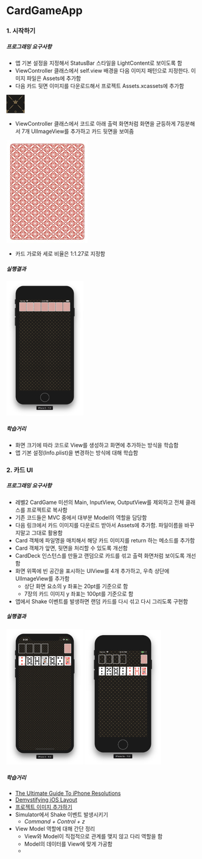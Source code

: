 # CardGameApp

### 1. 시작하기 

##### 프로그래밍 요구사항
* 앱 기본 설정을 지정해서 StatusBar 스타일을 LightContent로 보이도록 함
* ViewController 클래스에서 self.view 배경을 다음 이미지 패턴으로 지정한다. 이미지 파일은 Assets에 추가함
* 다음 카드 뒷면 이미지를 다운로드해서 프로젝트 Assets.xcassets에 추가함

<img src="./images/pattern.png" />

* ViewController 클래스에서 코드로 아래 출력 화면처럼 화면을 균등하게 7등분해서 7개 UIImageView를 추가하고 카드 뒷면을 보여줌

<img src="./images/card.png" />

* 카드 가로와 세로 비율은 1:1.27로 지정함

##### 실행결과 

<img src="./images/cardgame-app-result-1.png" width="40%"></img>

##### 학습거리
* 화면 크기에 따라 코드로 View를 생성하고 화면에 추가하는 방식을 학습함
* 앱 기본 설정(Info.plist)을 변경하는 방식에 대해 학습함

### 2. 카드 UI

##### 프로그래밍 요구사항
* 레벨2 CardGame 미션의 Main, InputView, OutputView를 제외하고 전체 클래스를 프로젝트로 복사함
* 기존 코드들은 MVC 중에서 대부분 Model의 역할을 담당함
* 다음 링크에서 카드 이미지를 다운로드 받아서 Assets에 추가함. 파일이름을 바꾸지말고 그대로 활용함
* Card 객체에 파일명을 매치해서 해당 카드 이미지를 return 하는 메소드를 추가함
* Card 객체가 앞면, 뒷면을 처리할 수 있도록 개선함
* CardDeck 인스턴스를 만들고 랜덤으로 카드를 섞고 출력 화면처럼 보이도록 개선함
* 화면 위쪽에 빈 공간을 표시하는 UIView를 4개 추가하고, 우측 상단에 UIImageView를 추가함
    * 상단 화면 요소의 y 좌표는 20pt를 기준으로 함
    * 7장의 카드 이미지 y 좌표는 100pt를 기준으로 함
* 앱에서 Shake 이벤트를 발생하면 랜덤 카드를 다시 섞고 다시 그리도록 구현함

##### 실행결과

<img src="./images/cardgame-app-result-2-1.png" width="40%"></img>
<img src="./images/cardgame-app-result-2-2.png" width="40%"></img>

##### 학습거리
* [The Ultimate Guide To iPhone Resolutions](https://www.paintcodeapp.com/news/ultimate-guide-to-iphone-resolutions)
* [Demystifying iOS Layout](http://tech.gc.com/demystifying-ios-layout/)
* [프로젝트 이미지 추가하기](https://wiki.yuaming.com/ios/adding-images-in-project.html) 
* Simulator에서 Shake 이벤트 발생시키기
    * _Command + Control + z_ 
* View Model 역할에 대해 간단 정리
    * View와 Model이 직접적으로 관계를 맺지 않고 다리 역할을 함
    * Model의 데이터를 View에 맞게 가공함
    * 
